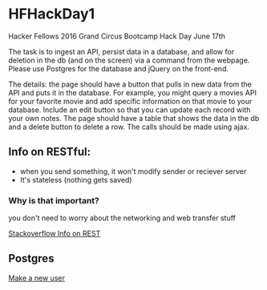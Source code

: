 # HFHackDay1
Hacker Fellows 2016 Grand Circus Bootcamp Hack Day June 17th

The task is to ingest an API, persist data in a database, and allow for deletion in the db (and on the screen) via a command from the webpage. Please use Postgres for the database and jQuery on the front-end.

The details: the page should have a button that pulls in new data from the API and puts it in the database. For example, you might query a movies API for your favorite movie and add specific information on that movie to your database. Include an edit button so that you can update each record with your own notes. The page should have a table that shows the data in the db and a delete button to delete a row. The calls should be made using ajax.

## Info on RESTful:
- when you send something, it won't modify sender or reciever server
- It's stateless (nothing gets saved)

### Why is that important?
you don't need to worry about the networking and web transfer stuff

[Stackoverflow Info on REST](http://stackoverflow.com/questions/3889099/give-me-a-example-of-non-restful-design)

## Postgres
[Make a new user](http://stackoverflow.com/questions/28276706/postgresql-error-fatal-role-username-does-not-exist)
